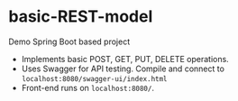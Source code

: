 # basic-REST-model
Demo Spring Boot based project 

* Implements basic POST, GET, PUT, DELETE operations.
* Uses Swagger for API testing. Compile and connect to `localhost:8080/swagger-ui/index.html`
* Front-end runs on `localhost:8080/`. 
